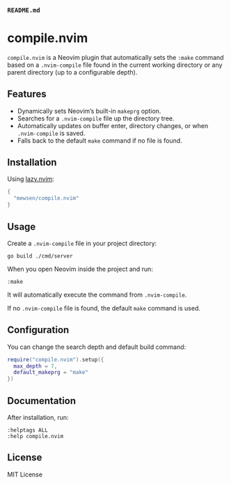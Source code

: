 ### **`README.md`**

# compile.nvim

`compile.nvim` is a Neovim plugin that automatically sets the `:make` command based on a `.nvim-compile` file found in the current working directory or any parent directory (up to a configurable depth).

## Features

* Dynamically sets Neovim’s built-in `makeprg` option.
* Searches for a `.nvim-compile` file up the directory tree.
* Automatically updates on buffer enter, directory changes, or when `.nvim-compile` is saved.
* Falls back to the default `make` command if no file is found.

## Installation

Using [lazy.nvim](https://github.com/folke/lazy.nvim):

```lua
{
  "mewsen/compile.nvim"
}
```

## Usage

Create a `.nvim-compile` file in your project directory:

```
go build ./cmd/server
```

When you open Neovim inside the project and run:

```
:make
```

It will automatically execute the command from `.nvim-compile`.

If no `.nvim-compile` file is found, the default `make` command is used.

## Configuration

You can change the search depth and default build command:

```lua
require("compile.nvim").setup({
  max_depth = 7,
  default_makeprg = "make"
})
```

## Documentation

After installation, run:

```
:helptags ALL
:help compile.nvim
```

## License

MIT License

